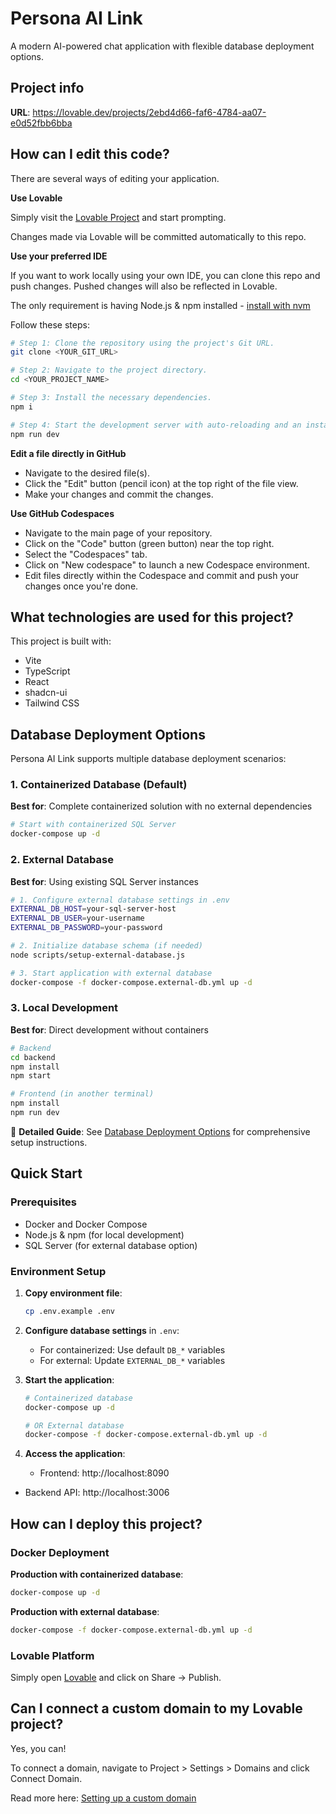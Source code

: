 # Persona AI Link

A modern AI-powered chat application with flexible database deployment options.

## Project info

**URL**: https://lovable.dev/projects/2ebd4d66-faf6-4784-aa07-e0d52fbb6bba

## How can I edit this code?

There are several ways of editing your application.

**Use Lovable**

Simply visit the [Lovable Project](https://lovable.dev/projects/2ebd4d66-faf6-4784-aa07-e0d52fbb6bba) and start prompting.

Changes made via Lovable will be committed automatically to this repo.

**Use your preferred IDE**

If you want to work locally using your own IDE, you can clone this repo and push changes. Pushed changes will also be reflected in Lovable.

The only requirement is having Node.js & npm installed - [install with nvm](https://github.com/nvm-sh/nvm#installing-and-updating)

Follow these steps:

```sh
# Step 1: Clone the repository using the project's Git URL.
git clone <YOUR_GIT_URL>

# Step 2: Navigate to the project directory.
cd <YOUR_PROJECT_NAME>

# Step 3: Install the necessary dependencies.
npm i

# Step 4: Start the development server with auto-reloading and an instant preview.
npm run dev
```

**Edit a file directly in GitHub**

- Navigate to the desired file(s).
- Click the "Edit" button (pencil icon) at the top right of the file view.
- Make your changes and commit the changes.

**Use GitHub Codespaces**

- Navigate to the main page of your repository.
- Click on the "Code" button (green button) near the top right.
- Select the "Codespaces" tab.
- Click on "New codespace" to launch a new Codespace environment.
- Edit files directly within the Codespace and commit and push your changes once you're done.

## What technologies are used for this project?

This project is built with:

- Vite
- TypeScript
- React
- shadcn-ui
- Tailwind CSS

## Database Deployment Options

Persona AI Link supports multiple database deployment scenarios:

### 1. Containerized Database (Default)
**Best for**: Complete containerized solution with no external dependencies

```bash
# Start with containerized SQL Server
docker-compose up -d
```

### 2. External Database
**Best for**: Using existing SQL Server instances

```bash
# 1. Configure external database settings in .env
EXTERNAL_DB_HOST=your-sql-server-host
EXTERNAL_DB_USER=your-username
EXTERNAL_DB_PASSWORD=your-password

# 2. Initialize database schema (if needed)
node scripts/setup-external-database.js

# 3. Start application with external database
docker-compose -f docker-compose.external-db.yml up -d
```

### 3. Local Development
**Best for**: Direct development without containers

```bash
# Backend
cd backend
npm install
npm start

# Frontend (in another terminal)
npm install
npm run dev
```

📖 **Detailed Guide**: See [Database Deployment Options](docs/database-deployment-options.md) for comprehensive setup instructions.

## Quick Start

### Prerequisites
- Docker and Docker Compose
- Node.js & npm (for local development)
- SQL Server (for external database option)

### Environment Setup

1. **Copy environment file**:
   ```bash
   cp .env.example .env
   ```

2. **Configure database settings** in `.env`:
   - For containerized: Use default `DB_*` variables
   - For external: Update `EXTERNAL_DB_*` variables

3. **Start the application**:
   ```bash
   # Containerized database
   docker-compose up -d
   
   # OR External database
   docker-compose -f docker-compose.external-db.yml up -d
   ```

4. **Access the application**:
   - Frontend: http://localhost:8090
- Backend API: http://localhost:3006

## How can I deploy this project?

### Docker Deployment

**Production with containerized database**:
```bash
docker-compose up -d
```

**Production with external database**:
```bash
docker-compose -f docker-compose.external-db.yml up -d
```

### Lovable Platform

Simply open [Lovable](https://lovable.dev/projects/2ebd4d66-faf6-4784-aa07-e0d52fbb6bba) and click on Share -> Publish.

## Can I connect a custom domain to my Lovable project?

Yes, you can!

To connect a domain, navigate to Project > Settings > Domains and click Connect Domain.

Read more here: [Setting up a custom domain](https://docs.lovable.dev/tips-tricks/custom-domain#step-by-step-guide)
